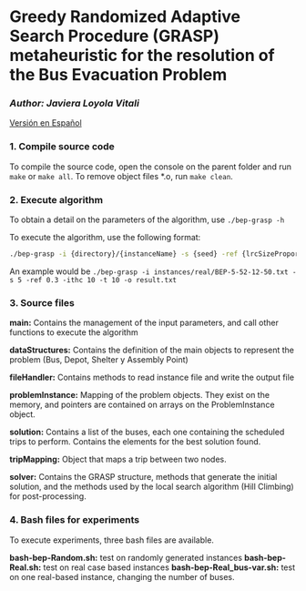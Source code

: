 # Greedy Randomized Adaptive Search Procedure (GRASP) metaheuristic for the resolution of the Bus Evacuation Problem
### *Author: Javiera Loyola Vitali*
[Versión en Español](./README.es-ES.md)

### 1. Compile source code

To compile the source code, open the console on the parent folder and run `make` or `make all`. To remove object files *.o, run `make clean`.


### 2. Execute algorithm

To obtain a detail on the parameters of the algorithm, use `./bep-grasp -h`

To execute the algorithm, use the following format: 

```bash
./bep-grasp -i {directory}/{instanceName} -s {seed} -ref {lrcSizeProportion} -ithc {maxIterationsHC} -t {timeLimit} -o {outputFilename}
```

An example would be `./bep-grasp -i instances/real/BEP-5-52-12-50.txt -s 5 -ref 0.3 -ithc 10 -t 10 -o result.txt`


### 3. Source files

**main:** Contains the management of the input parameters, and call other functions to execute the algorithm

**dataStructures:** Contains the definition of the main objects to represent the problem (Bus, Depot, Shelter y Assembly Point) 

**fileHandler:** Contains methods to read instance file and write the output file

**problemInstance:** Mapping of the problem objects. They exist on the memory, and pointers are contained on arrays on the ProblemInstance object.

**solution:** Contains a list of the buses, each one containing the scheduled trips to perform. Contains the elements for the best solution found.

**tripMapping:** Object that maps a trip between two nodes.

**solver:** Contains the GRASP structure, methods that generate the initial solution, and the methods used by the local search algorithm (Hill Climbing) for post-processing.


### 4. Bash files for experiments

To execute experiments, three bash files are available.

**bash-bep-Random.sh:** test on randomly generated instances
**bash-bep-Real.sh:** test on real case based instances
**bash-bep-Real_bus-var.sh:** test on one real-based instance, changing the number of buses.
